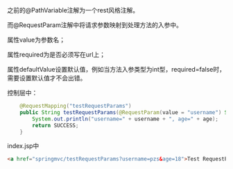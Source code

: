 

之前的@PathVariable注解为一个rest风格注解。

而@RequestParam注解中将请求参数映射到处理方法的入参中。

属性value为参数名；

属性required为是否必须写在url上；

属性defaultValue设置默认值，例如当方法入参类型为int型，required=false时，需要设置默认值才不会出错。

控制层中：

```java
    @RequestMapping("testRequestParams")
    public String testRequestParams(@RequestParam(value = "username") String username, @RequestParam(value = "age",required = false) Integer age) {
        System.out.println("username=" + username + ", age=" + age);
        return SUCCESS;
    }
```

index.jsp中

```html
<a href="springmvc/testRequestParams?username=pzs&age=18">Test RequestParam</a>
```

